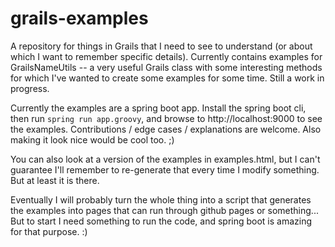 # grails-examples

A repository for things in Grails that I need to see to understand (or about which I want to remember specific details). Currently contains examples for GrailsNameUtils -- a very useful Grails class with some interesting methods for which I've wanted to create some examples for some time. Still a work in progress. 

Currently the examples are a spring boot app. Install the spring boot cli, then run `spring run app.groovy`, and browse to http://localhost:9000 to see the examples. Contributions / edge cases / explanations are welcome. Also making it look nice would be cool too. ;) 

You can also look at a version of the examples in examples.html, but I can't guarantee I'll remember to re-generate that every time I modify something. But at least it is there.

Eventually I will probably turn the whole thing into a script that generates the examples into pages that can run through github pages or something... But to start I need something to run the code, and spring boot is amazing for that purpose. :)